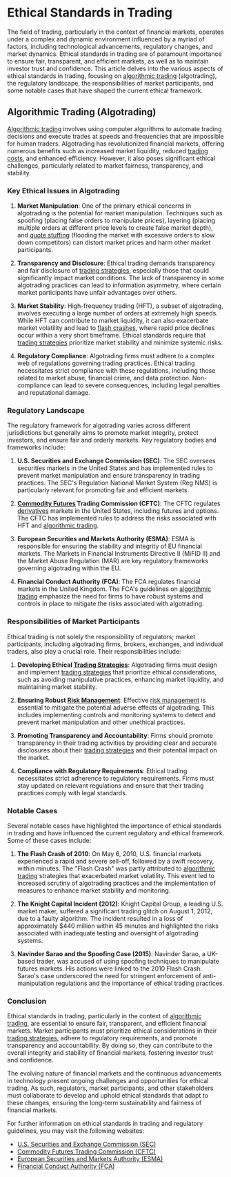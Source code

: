 # Ethical Standards in Trading

The field of trading, particularly in the context of financial markets, operates under a complex and dynamic environment influenced by a myriad of factors, including technological advancements, regulatory changes, and market dynamics. Ethical standards in trading are of paramount importance to ensure fair, transparent, and efficient markets, as well as to maintain investor trust and confidence. This article delves into the various aspects of ethical standards in trading, focusing on [algorithmic trading](../a/algorithmic_trading.md) (algotrading), the regulatory landscape, the responsibilities of market participants, and some notable cases that have shaped the current ethical framework.

## Algorithmic Trading (Algotrading)

[Algorithmic trading](../a/algorithmic_trading.md) involves using computer algorithms to automate trading decisions and execute trades at speeds and frequencies that are impossible for human traders. Algotrading has revolutionized financial markets, offering numerous benefits such as increased market liquidity, reduced [trading costs](../t/trading_costs.md), and enhanced efficiency. However, it also poses significant ethical challenges, particularly related to market fairness, transparency, and stability.

### Key Ethical Issues in Algotrading

1. **Market Manipulation**: One of the primary ethical concerns in algotrading is the potential for market manipulation. Techniques such as spoofing (placing false orders to manipulate prices), layering (placing multiple orders at different price levels to create false market depth), and [quote stuffing](../q/quote_stuffing.md) (flooding the market with excessive orders to slow down competitors) can distort market prices and harm other market participants.

2. **Transparency and Disclosure**: Ethical trading demands transparency and fair disclosure of [trading strategies](../t/trading_strategies.md), especially those that could significantly impact market conditions. The lack of transparency in some algotrading practices can lead to information asymmetry, where certain market participants have unfair advantages over others.

3. **Market Stability**: High-frequency trading (HFT), a subset of algotrading, involves executing a large number of orders at extremely high speeds. While HFT can contribute to market liquidity, it can also exacerbate market volatility and lead to [flash crashes](../f/flash_crashes.md), where rapid price declines occur within a very short timeframe. Ethical standards require that [trading strategies](../t/trading_strategies.md) prioritize market stability and minimize systemic risks.

4. **Regulatory Compliance**: Algotrading firms must adhere to a complex web of regulations governing trading practices. Ethical trading necessitates strict compliance with these regulations, including those related to market abuse, financial crime, and data protection. Non-compliance can lead to severe consequences, including legal penalties and reputational damage.

### Regulatory Landscape

The regulatory framework for algotrading varies across different jurisdictions but generally aims to promote market integrity, protect investors, and ensure fair and orderly markets. Key regulatory bodies and frameworks include:

1. **U.S. Securities and Exchange Commission (SEC)**: The SEC oversees securities markets in the United States and has implemented rules to prevent market manipulation and ensure transparency in trading practices. The SEC's Regulation National Market System (Reg NMS) is particularly relevant for promoting fair and efficient markets.

2. **[Commodity Futures](../c/commodity_futures.md) Trading Commission (CFTC)**: The CFTC regulates [derivatives](../d/derivatives.md) markets in the United States, including futures and options. The CFTC has implemented rules to address the risks associated with HFT and [algorithmic trading](../a/algorithmic_trading.md).

3. **European Securities and Markets Authority (ESMA)**: ESMA is responsible for ensuring the stability and integrity of EU financial markets. The Markets in Financial Instruments Directive II (MiFID II) and the Market Abuse Regulation (MAR) are key regulatory frameworks governing algotrading within the EU.

4. **Financial Conduct Authority (FCA)**: The FCA regulates financial markets in the United Kingdom. The FCA's guidelines on [algorithmic trading](../a/algorithmic_trading.md) emphasize the need for firms to have robust systems and controls in place to mitigate the risks associated with algotrading.

### Responsibilities of Market Participants

Ethical trading is not solely the responsibility of regulators; market participants, including algotrading firms, brokers, exchanges, and individual traders, also play a crucial role. Their responsibilities include:

1. **Developing Ethical [Trading Strategies](../t/trading_strategies.md)**: Algotrading firms must design and implement [trading strategies](../t/trading_strategies.md) that prioritize ethical considerations, such as avoiding manipulative practices, enhancing market liquidity, and maintaining market stability.

2. **Ensuring Robust [Risk Management](../r/risk_management.md)**: Effective [risk management](../r/risk_management.md) is essential to mitigate the potential adverse effects of algotrading. This includes implementing controls and monitoring systems to detect and prevent market manipulation and other unethical practices.

3. **Promoting Transparency and Accountability**: Firms should promote transparency in their trading activities by providing clear and accurate disclosures about their [trading strategies](../t/trading_strategies.md) and their potential impact on the market.

4. **Compliance with Regulatory Requirements**: Ethical trading necessitates strict adherence to regulatory requirements. Firms must stay updated on relevant regulations and ensure that their trading practices comply with legal standards.

### Notable Cases

Several notable cases have highlighted the importance of ethical standards in trading and have influenced the current regulatory and ethical framework. Some of these cases include:

1. **The Flash Crash of 2010**: On May 6, 2010, U.S. financial markets experienced a rapid and severe sell-off, followed by a swift recovery, within minutes. The "Flash Crash" was partly attributed to [algorithmic trading](../a/algorithmic_trading.md) strategies that exacerbated market volatility. This event led to increased scrutiny of algotrading practices and the implementation of measures to enhance market stability and monitoring.

2. **The Knight Capital Incident (2012)**: Knight Capital Group, a leading U.S. market maker, suffered a significant trading glitch on August 1, 2012, due to a faulty algorithm. The incident resulted in a loss of approximately $440 million within 45 minutes and highlighted the risks associated with inadequate testing and oversight of algotrading systems.

3. **Navinder Sarao and the Spoofing Case (2015)**: Navinder Sarao, a UK-based trader, was accused of using spoofing techniques to manipulate futures markets. His actions were linked to the 2010 Flash Crash. Sarao's case underscored the need for stringent enforcement of anti-manipulation regulations and the importance of ethical trading practices.

### Conclusion

Ethical standards in trading, particularly in the context of [algorithmic trading](../a/algorithmic_trading.md), are essential to ensure fair, transparent, and efficient financial markets. Market participants must prioritize ethical considerations in their [trading strategies](../t/trading_strategies.md), adhere to regulatory requirements, and promote transparency and accountability. By doing so, they can contribute to the overall integrity and stability of financial markets, fostering investor trust and confidence.

The evolving nature of financial markets and the continuous advancements in technology present ongoing challenges and opportunities for ethical trading. As such, regulators, market participants, and other stakeholders must collaborate to develop and uphold ethical standards that adapt to these changes, ensuring the long-term sustainability and fairness of financial markets.

For further information on ethical standards in trading and regulatory guidelines, you may visit the following websites:

- [U.S. Securities and Exchange Commission (SEC)](https://www.sec.gov)
- [Commodity Futures Trading Commission (CFTC)](https://www.cftc.gov)
- [European Securities and Markets Authority (ESMA)](https://www.esma.europa.eu)
- [Financial Conduct Authority (FCA)](https://www.fca.org.uk)
